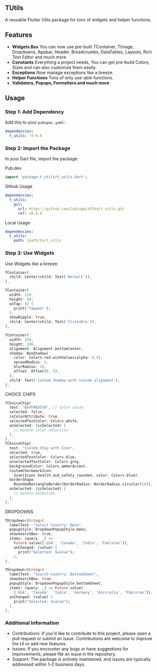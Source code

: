 ## TUtils

A reusable Flutter Utils package for tons of widgets and helper functions.

## Features

- **Widgets Box** You can now use pre-built TContainer, TImage, Dropdowns, Appbar, Header, Breadcrumbs, DataTables, Layouts, Rich Text Editor and much more.
- **Constants** Everything a project needs, You can get pre-build Colors, Sizes and can also customize them easily.
- **Exceptions** Now manage exceptions like a breeze.
- **Helper Functions** Tons of only use-able functions.
- **Validators, Popups, Formatters and much more**

## Usage

### Step 1: Add Dependency

Add this to your `pubspec.yaml`:

```yaml
dependencies:
  t_utils: ^0.0.4
```

### Step 2: Import the Package

In your Dart file, import the package:

Pub.dev

```dart
import 'package:t_utils/t_utils.dart';
```

Github Usage

```yaml
dependencies:
  t_utils:
    git:
      url: https://github.com/CodingwithTea/t_utils.git
      ref: v0.0.4
```

Local Usage

```yaml
dependencies:
  t_utils:
    path: /path/to/t_utils
```


### Step 3: Use Widgets
Use Widgets like a breeze:

```dart
TContainer(
  child: Center(child: Text('Default')),
),
```

```dart
TContainer(
  width: 120,
  height: 50,
  onTap: () {
    print('Tapped!');
  },
  showRipple: true,
  child: Center(child: Text('Clickable')),
),
```

```dart
TContainer(
  width: 350,
  height: 100,
  alignment: Alignment.bottomCenter,
  shadow: BoxShadow(
    color: Colors.red.withValues(alpha: 0.5),
    spreadRadius: 5,
    blurRadius: 10,
    offset: Offset(0, 5),
  ),
  child: Text('Custom Shadow with custom alignment'),
),
```

CHOICE CHIPS

```dart
TChoiceChip(
  text: "0xFFAB3559", // Color value
  selected: false,
  isColorAttribute: true,
  selectedTextColor: Colors.white,
  onSelected: (isSelected) {
    // Handle color selection
  },
),
TChoiceChip(
  text: "Custom Chip with Icon",
  selected: true,
  selectedTextColor: Colors.blue,
  unselectedTextColor: Colors.grey,
  backgroundColor: Colors.amberAccent,
  customCheckmarkIcon:
    Icon(Icons.health_and_safety_rounded, color: Colors.blue),
  borderShape:
    RoundedRectangleBorder(borderRadius: BorderRadius.circular(16)),
  onSelected: (isSelected) {
    // Handle selection
  },
),
```

DROPDOWNS
```dart
TDropdown<String>(
  labelText: "Select Country: Menu",
  popupStyle: DropdownPopupStyle.menu,
  showSearchBox: true,
  items: (query, _) =>
    Future.value(['USA', 'Canada', 'India', 'Pakistan']),
    onChanged: (value) {
      print("Selected: $value");
    },
),

TDropdown<String>(
  labelText: "Search Country: BottomSheet",
  showSearchBox: true,
  popupStyle: DropdownPopupStyle.bottomSheet,
  items: (query, _) => Future.value(
    ['USA', 'Canada', 'India', 'Germany', 'Australia', 'Pakistan']),
  onChanged: (value) {
    print("Selected: $value");
  },
),
```




### Additional Information

- Contributions: If you'd like to contribute to this project, please open a pull request or submit
  an issue. Contributions are welcome to improve the UI or add new features.
- Issues: If you encounter any bugs or have suggestions for improvements, please file an issue in
  the repository.
- Support: The package is actively maintained, and issues are typically addressed within 1–2
  business days.
